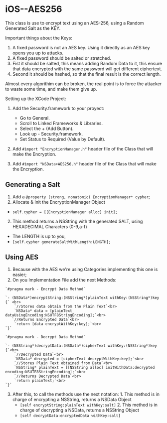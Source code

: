 # iOS--AES256
This class is use to encrypt text using an AES-256, using a Random Generated Salt as the KEY.

Important things about the Keys: 
  1. A fixed password is not an AES key. Using it directly as an AES key opens you up to attacks.  
  2. A fixed password should be salted or stretched.
  3. Fist it should be salted, this means adding Random Data to it, this ensure that data encrypted with the same password will get different ciphertext.
  4. Second it should be hashed, so that the final result is the correct length.

Almost every algorithim can be broken, the real point is to force the attacker to waste some time, and make them give up.

Setting up the XCode Project:

1. Add the Security.framework to your proyect:
    * Go to General.
    * Scroll to Linked Frameworks & Libraries.
    * Select the + (Add Button).
    * Look up - Security.framework.
    * Set Status to Required (Value by Default).

2. Add `#import "EncryptionManager.h"` header file of the Class that will make the Encryption.
3. Add `#import "NSData+AES256.h"` header file of the Class that will make the Encryption.

## Generating a Salt

1. Add a `@property (strong, nonatomic) EncryptionManager* cypher`;
2. Allocate & Init the EncryptionManager Object
  * `self.cypher = [[EncryptionManager alloc] init];`
2. This method returns a NSString with the generated SALT, using HEXADECIMAL Characters (0-9,a-f)
  * The LENGTH is up to you,
  * `[self.cypher generateSaltWithLength:LENGTH];`

## Using AES
  
  1. Because with the AES we're using Categories implementing this one is easier;
  2. On you Implementation File add the next Methods:
    
    `#pragma mark - Encrypt Data Method`
    
    `- (NSData*)encryptString:(NSString*)plainText withKey:(NSString*)key {` <br>
        `//Stores data obtain from the Plain Text`<br>
        `NSData* data = [plainText dataUsingEncoding:NSUTF8StringEncoding];`<br>
       `//Returns Encrypted Data`<br>
        `return [data encryptWithKey:key];`<br>
    `}`
    
    `#pragma mark - Decrypt Data Method`
    
    `- (NSString*)decryptData:(NSData*)cipherText withKey:(NSString*)key {`<br>
        `//Decrypted Data`<br>
        `NSData* decrypted = [cipherText decryptWithKey:key];`<br>
        `//Stores Plain Text obtained from Data`<br>
        `NSString* plainText = [[NSString alloc] initWithData:decrypted encoding:NSUTF8StringEncoding];`<br>
        `//Returns Decrypted Data`<br>
        `return plainText;`<br>
    `}`

  3. After this, to call the methods use the next notation:
    1. This method is in charge of encrypting a NSString, returns a NSData Object
      * `[self encryptString:plainText withKey:salt]`
    2. This method is in charge of decrypting a NSData, returns a NSString Object
      * `[self decryptData:encryptedData withKey:salt]`


